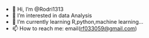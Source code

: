 - 👋 Hi, I’m @Rodri1313
- 👀 I’m interested in data Analysis
- 🌱 I’m currently learning R,python,machine learning...
- 📫 How to reach me: email(rf033059@gmail.com)
  


<!---
Rodri1313/Rodri1313 is a ✨ special ✨ repository because its `README.md` (this file) appears on your GitHub profile.
You can click the Preview link to take a look at your changes.
--->
